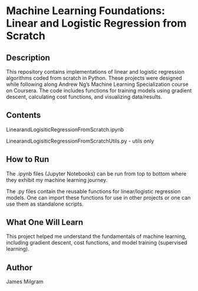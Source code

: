 # Machine Learning Foundations: Linear and Logistic Regression from Scratch

## Description
This repository contains implementations of linear and logistic regression algorithms coded from scratch in Python. These projects were designed while following along Andrew Ng’s Machine Learning Specialization course on Coursera. The code includes functions for training models using gradient descent, calculating cost functions, and visualizing data/results.

## Contents
LinearandLogisiticRegressionFromScratch.ipynb

LinearandLogisiticRegressionFromScratchUtils.py - utils only

## How to Run
The .ipynb files (Jupyter Notebooks) can be run from top to bottom where they exhibit my machine learning journey. 

The .py files contain the reusable functions for linear/logistic regression models. One can import these functions for use in other projects or one can use them as standalone scripts.

## What One Will Learn
This project helped me understand the fundamentals of machine learning, including gradient descent, cost functions, and model training (supervised learning). 

## Author
James Milgram
